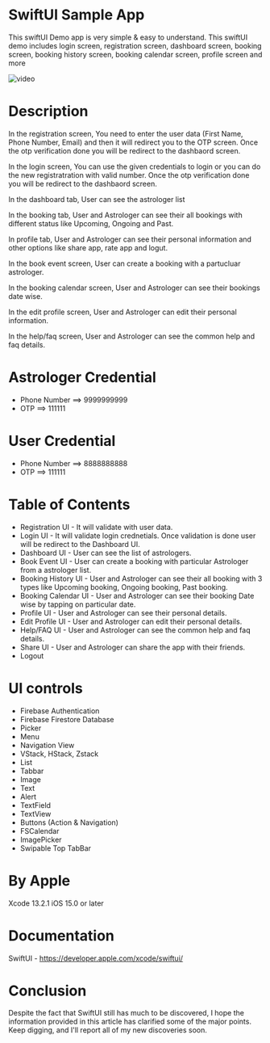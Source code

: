 # SwiftUI Sample App
This swiftUI Demo app is very simple &amp; easy to understand. This swiftUI demo includes login screen, registration screen, dashboard screen, booking screen, booking history screen, booking calendar screen, profile screen and more

![video](/Media/SwiftUI-Sample-App.gif)

# Description  

In the registration screen, You need to enter the user data (First Name, Phone Number, Email) and then it will redirect you to the OTP screen. Once the otp verification done you will be redirect to the dashbaord screen.

In the login screen, You can use the given credentials to login or you can do the new registratration with valid number. Once the otp verification done you will be redirect to the dashbaord screen.

In the dashboard tab, User can see the astrologer list

In the booking tab, User and Astrologer can see their all bookings with different status like Upcoming, Ongoing and Past.

In profile tab, User and Astrologer can see their personal information and other options like share app, rate app and logut.

In the book event screen, User can create a booking with a partucluar astrologer.

In the booking calendar screen, User and Astrologer can see their bookings date wise.

In the edit profile screen, User and Astrologer can edit their personal information.

In the help/faq screen, User and Astrologer can see the common help and faq details.


# Astrologer Credential

- Phone Number    ==>    9999999999 
- OTP             ==>    111111

# User Credential

- Phone Number    ==>    8888888888
- OTP             ==>    111111


# Table of Contents

- Registration UI - It will validate with user data.
- Login UI - It will validate login crednetials. Once validation is done user will be redirect to the Dashboard UI.
- Dashboard UI - User can see the list of astrologers. 
- Book Event UI -  User can create a booking with particular Astrologer from a astrologer list.
- Booking History UI - User and Astrologer can see their all booking with 3 types like Upcoming booking, Ongoing booking, Past booking.   
- Booking Calendar UI - User and Astrologer can see their booking Date wise by tapping on particular date.
- Profile UI - User and Astrologer can see their personal details.
- Edit Profile UI - User and Astrologer can edit their personal details.
- Help/FAQ UI - User and Astrologer can see the common help and faq details.
- Share UI - User and Astrologer can share the app with their friends.
- Logout


# UI controls 

- Firebase Authentication
- Firebase Firestore Database
- Picker
- Menu
- Navigation View
- VStack, HStack, Zstack
- List
- Tabbar
- Image 
- Text
- Alert
- TextField
- TextView
- Buttons (Action & Navigation)
- FSCalendar
- ImagePicker
- Swipable Top TabBar


# By Apple 

Xcode 13.2.1
iOS 15.0 or later


# Documentation 
SwiftUI - https://developer.apple.com/xcode/swiftui/


# Conclusion 
Despite the fact that SwiftUI still has much to be discovered, I hope the information provided in this article has clarified some of the major points. Keep digging, and I'll report all of my new discoveries soon.
